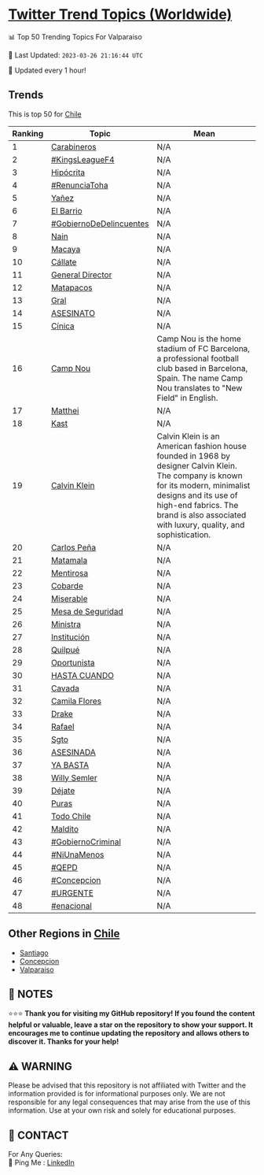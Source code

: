 [Twitter Trend Topics (Worldwide)](https://github.com/ErcinDedeoglu/Twitter-Trend-Topics)
==========


📊 Top 50 Trending Topics For Valparaiso

📆 Last Updated: `2023-03-26 21:16:44 UTC`

🔧 Updated every 1 hour!


## Trends

This is top 50 for [Chile](</Chile>)

| Ranking | Topic | Mean |
| ------- | ------------ | ------------ |
| 1 | [Carabineros](http://twitter.com/search?q=Carabineros) | N/A |
| 2 | [#KingsLeagueF4](http://twitter.com/search?q=%23KingsLeagueF4) | N/A |
| 3 | [Hipócrita](http://twitter.com/search?q=Hip%c3%b3crita) | N/A |
| 4 | [#RenunciaToha](http://twitter.com/search?q=%23RenunciaToha) | N/A |
| 5 | [Yañez](http://twitter.com/search?q=Ya%c3%b1ez) | N/A |
| 6 | [El Barrio](http://twitter.com/search?q=El+Barrio) | N/A |
| 7 | [#GobiernoDeDelincuentes](http://twitter.com/search?q=%23GobiernoDeDelincuentes) | N/A |
| 8 | [Nain](http://twitter.com/search?q=Nain) | N/A |
| 9 | [Macaya](http://twitter.com/search?q=Macaya) | N/A |
| 10 | [Cállate](http://twitter.com/search?q=C%c3%a1llate) | N/A |
| 11 | [General Director](http://twitter.com/search?q=General+Director) | N/A |
| 12 | [Matapacos](http://twitter.com/search?q=Matapacos) | N/A |
| 13 | [Gral](http://twitter.com/search?q=Gral) | N/A |
| 14 | [ASESINATO](http://twitter.com/search?q=ASESINATO) | N/A |
| 15 | [Cínica](http://twitter.com/search?q=C%c3%adnica) | N/A |
| 16 | [Camp Nou](http://twitter.com/search?q=Camp+Nou) | Camp Nou is the home stadium of FC Barcelona, a professional football club based in Barcelona, Spain. The name Camp Nou translates to "New Field" in English. |
| 17 | [Matthei](http://twitter.com/search?q=Matthei) | N/A |
| 18 | [Kast](http://twitter.com/search?q=Kast) | N/A |
| 19 | [Calvin Klein](http://twitter.com/search?q=Calvin+Klein) | Calvin Klein is an American fashion house founded in 1968 by designer Calvin Klein. The company is known for its modern, minimalist designs and its use of high-end fabrics. The brand is also associated with luxury, quality, and sophistication. |
| 20 | [Carlos Peña](http://twitter.com/search?q=Carlos+Pe%c3%b1a) | N/A |
| 21 | [Matamala](http://twitter.com/search?q=Matamala) | N/A |
| 22 | [Mentirosa](http://twitter.com/search?q=Mentirosa) | N/A |
| 23 | [Cobarde](http://twitter.com/search?q=Cobarde) | N/A |
| 24 | [Miserable](http://twitter.com/search?q=Miserable) | N/A |
| 25 | [Mesa de Seguridad](http://twitter.com/search?q=Mesa+de+Seguridad) | N/A |
| 26 | [Ministra](http://twitter.com/search?q=Ministra) | N/A |
| 27 | [Institución](http://twitter.com/search?q=Instituci%c3%b3n) | N/A |
| 28 | [Quilpué](http://twitter.com/search?q=Quilpu%c3%a9) | N/A |
| 29 | [Oportunista](http://twitter.com/search?q=Oportunista) | N/A |
| 30 | [HASTA CUANDO](http://twitter.com/search?q=HASTA+CUANDO) | N/A |
| 31 | [Cavada](http://twitter.com/search?q=Cavada) | N/A |
| 32 | [Camila Flores](http://twitter.com/search?q=Camila+Flores) | N/A |
| 33 | [Drake](http://twitter.com/search?q=Drake) | N/A |
| 34 | [Rafael](http://twitter.com/search?q=Rafael) | N/A |
| 35 | [Sgto](http://twitter.com/search?q=Sgto) | N/A |
| 36 | [ASESINADA](http://twitter.com/search?q=ASESINADA) | N/A |
| 37 | [YA BASTA](http://twitter.com/search?q=YA+BASTA) | N/A |
| 38 | [Willy Semler](http://twitter.com/search?q=Willy+Semler) | N/A |
| 39 | [Déjate](http://twitter.com/search?q=D%c3%a9jate) | N/A |
| 40 | [Puras](http://twitter.com/search?q=Puras) | N/A |
| 41 | [Todo Chile](http://twitter.com/search?q=Todo+Chile) | N/A |
| 42 | [Maldito](http://twitter.com/search?q=Maldito) | N/A |
| 43 | [#GobiernoCriminal](http://twitter.com/search?q=%23GobiernoCriminal) | N/A |
| 44 | [#NiUnaMenos](http://twitter.com/search?q=%23NiUnaMenos) | N/A |
| 45 | [#QEPD](http://twitter.com/search?q=%23QEPD) | N/A |
| 46 | [#Concepcion](http://twitter.com/search?q=%23Concepcion) | N/A |
| 47 | [#URGENTE](http://twitter.com/search?q=%23URGENTE) | N/A |
| 48 | [#enacional](http://twitter.com/search?q=%23enacional) | N/A |



## Other Regions in [Chile](</Chile>)

* [Santiago](</Chile/Santiago.md>)
* [Concepcion](</Chile/Concepcion.md>)
* [Valparaiso](</Chile/Valparaiso.md>)



## 📝 NOTES

⭐⭐⭐ **Thank you for visiting my GitHub repository! If you found the content helpful or valuable, leave a star on the repository to show your support. It encourages me to continue updating the repository and allows others to discover it. Thanks for your help!**


## ⚠️ WARNING

Please be advised that this repository is not affiliated with Twitter and the information provided is for informational purposes only. We are not responsible for any legal consequences that may arise from the use of this information. Use at your own risk and solely for educational purposes.


## 📨 CONTACT

 For Any Queries:  
            🏓 Ping Me : [LinkedIn](https://www.linkedin.com/in/ercindedeoglu/)
